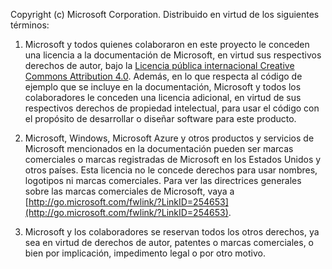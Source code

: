 Copyright (c) Microsoft Corporation.  Distribuido en virtud de los siguientes términos:
 
1. Microsoft y todos quienes colaboraron en este proyecto le conceden una licencia a la documentación de Microsoft, en virtud sus respectivos derechos de autor, bajo la [Licencia pública internacional Creative Commons Attribution 4.0](http://creativecommons.org/licenses/by/4.0/legalcode).  Además, en lo que respecta al código de ejemplo que se incluye en la documentación, Microsoft y todos los colaboradores le conceden una licencia adicional, en virtud de sus respectivos derechos de propiedad intelectual, para usar el código con el propósito de desarrollar o diseñar software para este producto.
 
2.  Microsoft, Windows, Microsoft Azure y otros productos y servicios de Microsoft mencionados en la documentación pueden ser marcas comerciales o marcas registradas de Microsoft en los Estados Unidos y otros países. Esta licencia no le concede derechos para usar nombres, logotipos ni marcas comerciales. Para ver las directrices generales sobre las marcas comerciales de Microsoft, vaya a [http://go.microsoft.com/fwlink/?LinkID=254653](http://go.microsoft.com/fwlink/?LinkID=254653).
 
3.  Microsoft y los colaboradores se reservan todos los otros derechos, ya sea en virtud de derechos de autor, patentes o marcas comerciales, o bien por implicación, impedimento legal o por otro motivo.
